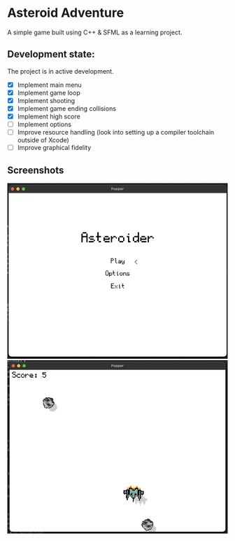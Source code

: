 # Asteroid Adventure

A simple game built using C++ & SFML as a learning project.

## Development state:

The project is in active development.

- [x] Implement main menu
- [x] Implement game loop
- [x] Implement shooting
- [x] Implement game ending collisions
- [x] Implement high score
- [ ] Implement options
- [ ] Improve resource handling (look into setting up a compiler toolchain outside of Xcode)
- [ ] Improve graphical fidelity

## Screenshots

![Screenshot 1](screenshot1.png)
![Screenshot 2](screenshot2.png)
